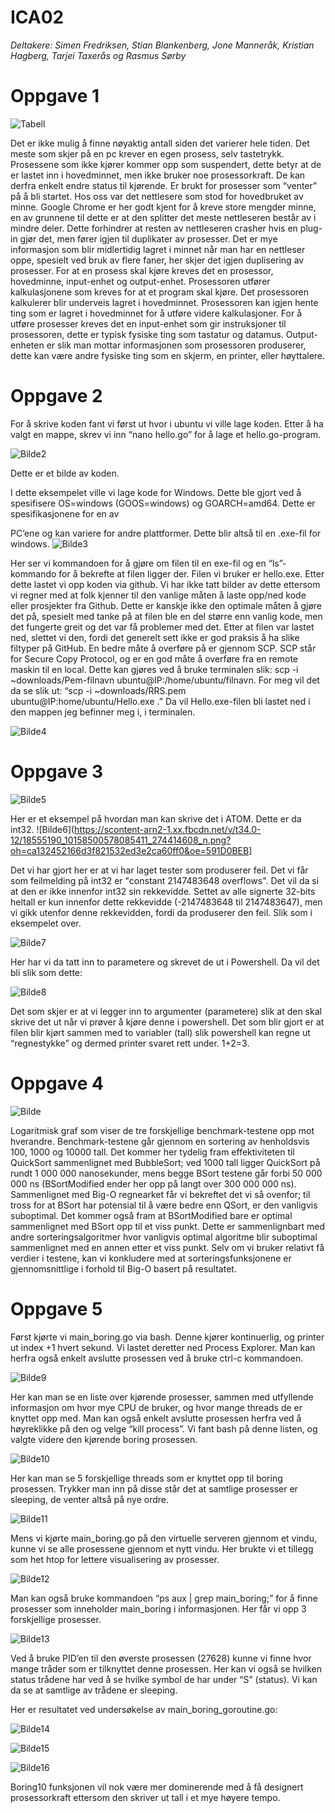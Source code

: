 # ICA02


*Deltakere: Simen Fredriksen, Stian Blankenberg, Jone Manneråk, Kristian Hagberg, Tarjei Taxerås og Rasmus Sørby*


# Oppgave 1


![Tabell](https://scontent-arn2-1.xx.fbcdn.net/v/t34.0-12/18554656_10158500507685411_1574123725_n.png?oh=728f78c15a60cee0d61f2ddcf106fc6c&oe=591D7804)


Det er ikke mulig å finne nøyaktig antall siden det varierer hele tiden. Det meste som skjer på en pc krever en egen prosess, selv tastetrykk.
Prosessene som ikke kjører kommer opp som suspendert, dette betyr at de er lastet inn i hovedminnet, men ikke bruker noe prosessorkraft. De kan derfra enkelt endre status til kjørende. Er brukt for prosesser som “venter” på å bli startet.
Hos oss var det nettlesere som stod for hovedbruket av minne. Google Chrome er her godt kjent for å kreve store mengder minne, en av grunnene til dette er at den splitter det meste nettleseren består av i mindre deler. Dette forhindrer at resten av nettleseren crasher hvis en plug-in gjør det, men fører igjen til duplikater av prosesser. Det er mye informasjon som blir midlertidig lagret i minnet når man har en nettleser oppe, spesielt ved bruk av flere faner, her skjer det igjen duplisering av prosesser.
For at en prosess skal kjøre kreves det en prosessor, hovedminne, input-enhet og output-enhet. Prosessoren utfører kalkulasjonene som kreves for at et program skal kjøre. Det prosessoren kalkulerer blir underveis lagret i hovedminnet. Prosessoren kan igjen hente ting som er lagret i hovedminnet for å utføre videre kalkulasjoner. For å utføre prosesser kreves det en input-enhet som gir instruksjoner til prosessoren, dette er typisk fysiske ting som tastatur og datamus. Output-enheten er slik man mottar informasjonen som prosessoren produserer, dette kan være andre fysiske ting som en skjerm, en printer, eller høyttalere.


# Oppgave 2


For å skrive koden fant vi først ut hvor i ubuntu vi ville lage koden. Etter å ha valgt en mappe, skrev vi inn “nano hello.go” for å lage et hello.go-program. 


![Bilde2](https://scontent-arn2-1.xx.fbcdn.net/v/t34.0-12/18516180_10158500557310411_1191364368_n.png?oh=70151a0c10f8dbdbdd2c366e51781ded&oe=591D6232)

Dette er et bilde av koden. 

I dette eksempelet ville vi lage kode for Windows. Dette ble gjort ved å spesifisere OS=windows (GOOS=windows) og GOARCH=amd64. Dette er spesifikasjonene for en av 


PC’ene og kan variere for andre plattformer. Dette blir altså til en .exe-fil for windows. 
![Bilde3](https://scontent-arn2-1.xx.fbcdn.net/v/t34.0-12/18578670_10158500561580411_981292444_n.png?oh=dc4d3db169aee318b78179c327bcaa11&oe=591D18F0)

Her ser vi kommandoen for å gjøre om filen til en exe-fil og en “ls”-kommando for å bekrefte at filen ligger der. Filen vi bruker er hello.exe.
Etter dette lastet vi opp koden via github. Vi har ikke tatt bilder av dette ettersom vi regner med at folk kjenner til den vanlige måten å laste opp/ned kode eller prosjekter fra Github. Dette er kanskje ikke den optimale måten å gjøre det på, spesielt med tanke på at filen ble en del større enn vanlig kode, men det fungerte greit og det var få problemer med det. Etter at filen var lastet ned, slettet vi den, fordi det generelt sett ikke er god praksis å ha slike filtyper på GitHub. 
En bedre måte å overføre på er gjennom SCP. SCP står for Secure Copy Protocol, og er en god måte å overføre fra en remote maskin til en local. Dette kan gjøres ved å bruke terminalen slik: scp -i ~downloads/Pem-filnavn ubuntu@IP:/home/ubuntu/filnavn. For meg vil det da se slik ut: “scp -i ~downloads/RRS.pem ubuntu@IP:home/ubuntu/Hello.exe .” Da vil Hello.exe-filen bli lastet ned i den mappen jeg befinner meg i, i terminalen. 

![Bilde4](https://scontent-arn2-1.xx.fbcdn.net/v/t34.0-12/18554964_10158500569170411_1482575662_n.png?oh=d41fb6c27e3c353f3f2209ef54037949&oe=591CF938)


# Oppgave 3

![Bilde5](https://scontent-arn2-1.xx.fbcdn.net/v/t34.0-12/18578768_10158500577740411_759467107_n.png?oh=2e9b02a3092f7a8ed1d9463d1adf2c00&oe=591D84A6)


Her er et eksempel på hvordan man kan skrive det i ATOM. Dette er da int32. 
![Bilde6](https://scontent-arn2-1.xx.fbcdn.net/v/t34.0-12/18555190_10158500578085411_274414608_n.png?oh=ca132452166d3f821532ed3e2ca60ff0&oe=591D0BEB]


Det vi har gjort her er at vi har laget tester som produserer feil. Det vi får som feilmelding på int32 er "constant 2147483648 overflows". Det vil da si at den er ikke innenfor int32 sin rekkevidde.
Settet av alle signerte 32-bits heltall er kun innenfor dette rekkevidde (-2147483648 til 2147483647), men vi gikk utenfor denne rekkevidden, fordi da produserer den feil. Slik som i eksempelet over. 


![Bilde7](https://scontent-arn2-1.xx.fbcdn.net/v/t34.0-12/18518709_10158500587665411_708529554_n.png?oh=bdbd9f6210165620f29b4f5b6706d05e&oe=591CFE8D)

Her har vi da tatt inn to parametere og skrevet de ut i Powershell. Da vil det bli slik som dette: 

![Bilde8](https://scontent-arn2-1.xx.fbcdn.net/v/t34.0-12/18554597_10158500594140411_1483660565_n.png?oh=ad45ea2f6877b51bd4c8c470a9ebaa9b&oe=591D4899)

Det som skjer er at vi legger inn to argumenter (parametere) slik at den skal skrive det ut når vi prøver å kjøre denne i powershell. Det som blir gjort er at filen blir kjørt sammen med to variabler (tall) slik powershell kan regne ut “regnestykke” og dermed printer svaret rett under. 1+2=3.


# Oppgave 4

![Bilde](https://scontent-arn2-1.xx.fbcdn.net/v/t34.0-12/18554465_10158500603740411_303104132_n.png?oh=0b01ed12a8d64a83115ad7abc61ea1de&oe=591D19ED)

Logaritmisk graf som viser de tre forskjellige benchmark-testene opp mot hverandre. 
Benchmark-testene går gjennom en sortering av henholdsvis 100, 1000 og 10000 tall. Det kommer her tydelig fram effektiviteten til QuickSort sammenlignet med BubbleSort; ved 1000 tall ligger QuickSort på rundt 1 000 000 nanosekunder, mens begge BSort testene går forbi 50 000 000 ns (BSortModified ender her opp på langt over 300 000 000 ns).
Sammenlignet med Big-O regnearket får vi bekreftet det vi så ovenfor; til tross for at BSort  har potensial til å være bedre enn QSort, er den vanligvis suboptimal. Det kommer også fram at BSortModified bare er optimal sammenlignet med BSort opp til et viss punkt. Dette er sammenlignbart med andre sorteringsalgoritmer hvor vanligvis optimal algoritme blir suboptimal sammenlignet med en annen etter et viss punkt.
Selv om vi bruker relativt få verdier i testene, kan vi konkludere med at sorteringsfunksjonene er gjennomsnittlige i forhold til Big-O basert på resultatet.


# Oppgave 5
Først kjørte vi main_boring.go via bash. Denne kjører kontinuerlig, og printer ut index +1 hvert sekund. Vi lastet deretter ned Process Explorer. Man kan herfra også enkelt avslutte prosessen ved å bruke ctrl-c kommandoen.

![Bilde9](https://scontent-arn2-1.xx.fbcdn.net/v/t34.0-12/18518560_10158500603735411_1005184835_n.png?oh=7ac168e3452d2215420f5f81a70a92e1&oe=591D0A81)

 
Her kan man se en liste over kjørende prosesser, sammen med utfyllende informasjon om hvor mye CPU de bruker, og hvor mange threads de er knyttet opp med. Man kan også enkelt avslutte prosessen herfra ved å høyreklikke på den og velge “kill process”.
Vi fant bash på denne listen, og valgte videre den kjørende boring prosessen.


![Bilde10](https://scontent-arn2-1.xx.fbcdn.net/v/t34.0-12/18516081_10158500603745411_1723717097_n.png?oh=3d70656d373706210f827fb9c327bf85&oe=591D5B0A)


Her kan man se 5 forskjellige threads som er knyttet opp til boring prosessen. Trykker man inn på disse står det at samtlige prosesser er sleeping, de venter altså på nye ordre.


![Bilde11](https://scontent-arn2-1.xx.fbcdn.net/v/t34.0-12/18516311_10158500603750411_1961678353_n.png?oh=7730a923e0ab7908d43ea4550fb16c24&oe=591D7934)


Mens vi kjørte main_boring.go på den virtuelle serveren gjennom et vindu, kunne vi se alle prosessene gjennom et nytt vindu. Her brukte vi et tillegg som het htop for lettere visualisering av prosesser.

![Bilde12](https://scontent-arn2-1.xx.fbcdn.net/v/t34.0-12/18492951_10158500603725411_738716107_n.png?oh=0882267aa327486b1c66bc3ea2330a9d&oe=591CED53)


Man kan også bruke kommandoen “ps aux | grep main_boring;” for å finne prosesser som inneholder main_boring i informasjonen. Her får vi opp 3 forskjellige prosesser.


![Bilde13](https://scontent-arn2-1.xx.fbcdn.net/v/t34.0-12/18554529_10158500619075411_1011320544_n.png?oh=b3a66cfdf5ad6c08a79f316bf87f991d&oe=591D17DE)

Ved å bruke PID’en til den øverste prosessen (27628) kunne vi finne hvor mange tråder som er tilknyttet denne prosessen. Her kan vi også se hvilken status trådene har ved å se hvilke symbol de har under “S” (status). Vi kan da se at samtlige av trådene er sleeping.

Her er resultatet ved undersøkelse av main_boring_goroutine.go:

![Bilde14](https://scontent-arn2-1.xx.fbcdn.net/v/t34.0-12/18492602_10158500619025411_498333445_n.png?oh=971f833c4e4b78dbf9f4362644529b9f&oe=591D7F05)


![Bilde15](https://scontent-arn2-1.xx.fbcdn.net/v/t34.0-12/18555270_10158500619060411_719204135_n.png?oh=bf12679e65b8a37b9d8546d38eaeebbc&oe=591D55E8)


![Bilde16](https://scontent-arn2-1.xx.fbcdn.net/v/t34.0-12/18516200_10158500619055411_1529747607_n.png?oh=6e8cc3dba1ef571d85dfbcb74676f56d&oe=591D7861)


Boring10 funksjonen vil nok være mer dominerende med å få designert prosessorkraft ettersom den skriver ut tall i et mye høyere tempo.
